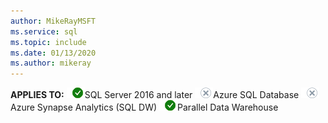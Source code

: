 ```yaml
---
author: MikeRayMSFT
ms.service: sql
ms.topic: include
ms.date: 01/13/2020
ms.author: mikeray
---
```


<Token>**APPLIES TO:** ![Yes](media/yes-icon.png)SQL Server 2016 and later ![No](media/no-icon.png)Azure SQL Database ![No](media/no-icon.png)Azure Synapse Analytics (SQL DW) ![Yes](media/yes-icon.png)Parallel Data Warehouse </Token>

